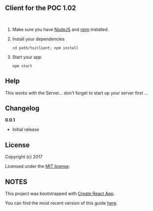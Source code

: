 ## Client for the POC 1.02 
<br>

1. Make sure you have [NodeJS](https://nodejs.org/) and [npm](https://www.npmjs.com/) installed.        
2. Install your dependencies                   

    ```    
    cd path/to/client; npm install              
    ```

3. Start your app
   
   ```
   npm start
   ```



 ## Help

  This works with the Server... don't forget to start up your server first ... 

 ## Changelog

 __0.0.1__

 - Initial release

 ## License

 Copyright (c) 2017

 Licensed under the [MIT license](LICENSE).


## NOTES
This project was bootstrapped with [Create React App](https://github.com/facebookincubator/create-react-app).


You can find the most recent version of this guide [here](https://github.com/facebookincubator/create-react-app/blob/master/packages/react-scripts/template/README.md).


